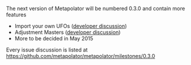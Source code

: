 The next version of Metapolator will be numbered 0.3.0 and contain more features

* Import your own UFOs ([developer discussion](https://github.com/metapolator/metapolator/issues/466))
* Adjustment Masters ([developer discussion](https://github.com/metapolator/metapolator/issues/463))
* More to be decided in May 2015

Every issue discussion is listed at https://github.com/metapolator/metapolator/milestones/0.3.0